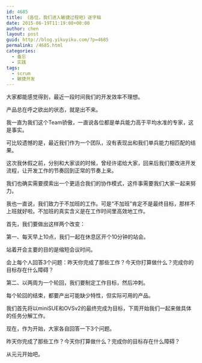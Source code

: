 ```yaml
---
id: 4685
title: 《各位，我们进入敏捷过程吧》逐字稿
date: 2015-06-19T11:19:08+00:00
author: chen
layout: post
guid: http://blog.yikuyiku.com/?p=4685
permalink: /4685.html
categories:
  - 备忘
  - 实践
tags:
  - scrum
  - 敏捷开发
---
```

大家都能感觉得到，最近一段时间我们的开发效率不理想。

产品总在呼之欲出的状态，就是出不来。

我一直为我们这个Team骄傲，一直说各位都是单兵能力高于平均水准的专家，这是事实。

可比较遗憾的是，最近我们作为一个团队，没有表现出和我们单兵能力相匹配的结果。

这次我休假之前，分别和大家谈的时候，曾经许诺给大家，回来后我们要改进开发流程，让开发工作的节奏回到正常的节奏上来。

我们也确实需要摸索出一个更适合我们的协作模式，这件事需要我们大家一起来努力。

我也一直说，我们致力于不加班的工作。可是“不加班”肯定不是最终目标，那样不上班就好啦。不加班的真实含义是在工作时间里高效地工作。

首先，我们要做出这样两个改变：

第一、每天早上10点，我们一起在休息区开个10分钟的站会。

站着开会主要的目的是缩短会议时间。

会上每个人回答3个问题：昨天你完成了那些工作？今天你打算做什么？完成你的目标存在什么障碍？

第二、以两周为一个轮回，我们要制定工作目标，然后冲刺。

每个轮回的结束，都要产出可能缺少特性，但实际可用的产品。

我们首先将以miniSUE和OVSv2的最终完成为目标，下周开始我们一起来做具体的任务分解工作。

现在，作为开始，大家各自回答一下3个问题。

昨天你完成了那些工作？今天你打算做什么？完成你的目标存在什么障碍？

从元元开始吧。